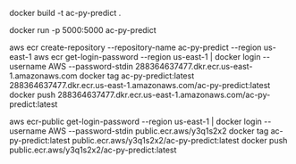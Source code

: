 docker build -t ac-py-predict .


docker run -p 5000:5000 ac-py-predict



aws ecr create-repository --repository-name ac-py-predict --region us-east-1
aws ecr get-login-password --region us-east-1 | docker login --username AWS --password-stdin 288364637477.dkr.ecr.us-east-1.amazonaws.com
docker tag ac-py-predict:latest 288364637477.dkr.ecr.us-east-1.amazonaws.com/ac-py-predict:latest
docker push 288364637477.dkr.ecr.us-east-1.amazonaws.com/ac-py-predict:latest

aws ecr-public get-login-password --region us-east-1 | docker login --username AWS --password-stdin public.ecr.aws/y3q1s2x2
docker tag ac-py-predict:latest public.ecr.aws/y3q1s2x2/ac-py-predict:latest
docker push public.ecr.aws/y3q1s2x2/ac-py-predict:latest
